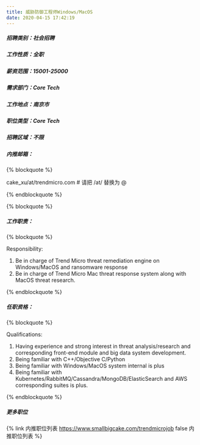 ```yaml
---
title: 威胁防御工程师Windows/MacOS
date: 2020-04-15 17:42:19
---
```

##### 招聘类别：社会招聘
##### 工作性质：全职
##### 薪资范围：15001-25000
##### 需求部门：Core Tech
##### 工作地点：南京市
##### 职位类型：Core Tech
##### 招聘区域：不限 
##### 内推邮箱：
{% blockquote %}  

cake_xu/at/trendmicro.com # 请把 /at/ 替换为 @

{% endblockquote %}

{% blockquote %}  

##### 工作职责：
{% blockquote %}  

Responsibility:
1. Be in charge of Trend Micro threat remediation engine on Windows/MacOS and ransomware response
2. Be in charge of Trend Micro Mac threat response system along with MacOS threat research. 

{% endblockquote %}

##### 任职资格：
{% blockquote %}  

Qualifications:
1. Having experience and strong interest in threat analysis/research and corresponding front-end module and big data system development. 
2. Being familiar with C++/Objective C/Python
3. Being familiar with Windows/MacOS system internal is plus 
4. Being familiar with Kubernetes/RabbitMQ/Cassandra/MongoDB/ElasticSearch and AWS corresponding suites is plus.

{% endblockquote %}

##### 更多职位
{% link 内推职位列表 https://www.smallbigcake.com/trendmicrojob false 内推职位列表 %}
